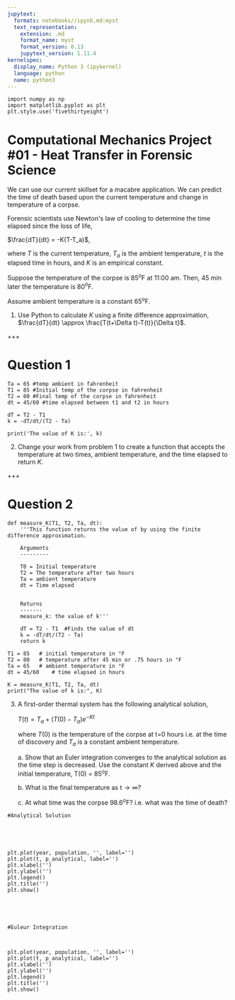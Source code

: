 ```yaml
---
jupytext:
  formats: notebooks//ipynb,md:myst
  text_representation:
    extension: .md
    format_name: myst
    format_version: 0.13
    jupytext_version: 1.11.4
kernelspec:
  display_name: Python 3 (ipykernel)
  language: python
  name: python3
---
```


```{code-cell} ipython3
import numpy as np
import matplotlib.pyplot as plt
plt.style.use('fivethirtyeight')
```

# Computational Mechanics Project #01 - Heat Transfer in Forensic Science

We can use our current skillset for a macabre application. We can predict the time of death based upon the current temperature and change in temperature of a corpse. 

Forensic scientists use Newton's law of cooling to determine the time elapsed since the loss of life, 

$\frac{dT}{dt} = -K(T-T_a)$,

where $T$ is the current temperature, $T_a$ is the ambient temperature, $t$ is the elapsed time in hours, and $K$ is an empirical constant. 

Suppose the temperature of the corpse is 85$^o$F at 11:00 am. Then, 45
min later the temperature is 80$^{o}$F. 

Assume ambient temperature is a constant 65$^{o}$F.

1. Use Python to calculate $K$ using a finite difference approximation, $\frac{dT}{dt} \approx \frac{T(t+\Delta t)-T(t)}{\Delta t}$.

+++

# Question 1

```{code-cell} ipython3
Ta = 65 #temp ambient in fahrenheit
T1 = 85 #Initial temp of the corpse in fahrenheit
T2 = 80 #Final temp of the corpse in fahrenheit
dt = 45/60 #time elapsed between t1 and t2 in hours

dT = T2 - T1
k = -dT/dt/(T2 - Ta)

print('The value of K is:', k)
```

2. Change your work from problem 1 to create a function that accepts the temperature at two times, ambient temperature, and the time elapsed to return $K$.

+++

# Question 2

```{code-cell} ipython3
def measure_K(T1, T2, Ta, dt):
    '''This function returns the value of by using the finite difference approximation.
    
    Arguments
    ---------
    
    T0 = Initial temperature
    T2 = The temperature after two hours
    Ta = ambient temperature
    dt = Time elapsed
    
    
    Returns
    -------
    measure_k: the value of k'''
    
    dT = T2 - T1  #Finds the value of dt
    k = -dT/dt/(T2 - Ta)
    return k
```

```{code-cell} ipython3
T1 = 85   # initial temperature in °F
T2 = 80   # temperature after 45 min or .75 hours in °F
Ta = 65   # ambient temperature in °F
dt = 45/60    # time elapsed in hours

K = measure_K(T1, T2, Ta, dt)
print("The value of k is:", K)
```

3. A first-order thermal system has the following analytical solution, 

    $T(t) =T_a+(T(0)-T_a)e^{-Kt}$

    where $T(0)$ is the temperature of the corpse at t=0 hours i.e. at the time of discovery and $T_a$ is a constant ambient temperature. 

    a. Show that an Euler integration converges to the analytical solution as the time step is decreased. Use the constant $K$ derived above and the initial temperature, T(0) = 85$^o$F. 

    b. What is the final temperature as t$\rightarrow\infty$?
    
    c. At what time was the corpse 98.6$^{o}$F? i.e. what was the time of death?

```{code-cell} ipython3
#Analytical Solution





plt.plot(year, population, '', label='')
plt.plot(t, p_analytical, label='')
plt.xlabel('')
plt.ylabel('')
plt.legend()
plt.title('')
plt.show()





#Euleur Integration



plt.plot(year, population, '', label='')
plt.plot(t, p_analytical, label='')
plt.xlabel('')
plt.ylabel('')
plt.legend()
plt.title('')
plt.show()
```
